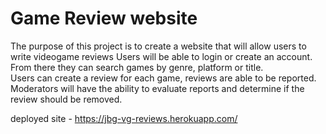 # Game Review website

The purpose of this project is to create a website that will allow users to write videogame reviews
Users will be able to login or create an account.  From there they can search games by genre, platform or title.  
Users can create a review for each game, reviews are able to be reported.
Moderators will have the ability to evaluate reports and determine if the review should be removed.

deployed site - https://jbg-vg-reviews.herokuapp.com/

